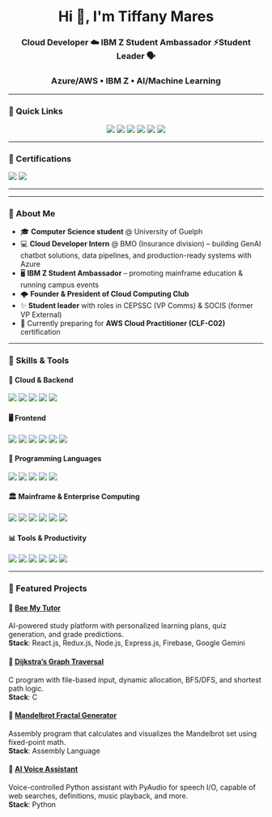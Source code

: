 <!-- GitHub Profile README -->

<h1 align="center">Hi 👋, I'm Tiffany Mares</h1>
<h3 align="center">Cloud Developer ☁️ IBM Z Student Ambassador ⚡Student Leader 🗣️</h3>
<h3 align="center">Azure/AWS • IBM Z • AI/Machine Learning</h3>

---

### 🔗 Quick Links
<p align="center">
  <a href="https://www.linkedin.com/in/tiffany-mares/"><img src="https://img.shields.io/badge/LinkedIn-blue?style=flat&logo=linkedin" /></a>
  <a href="https://github.com/tiffany-mares"><img src="https://img.shields.io/badge/GitHub-black?style=flat&logo=github&logoColor=white" /></a>
  <a href="https://soul-space-creator.lovable.app/"><img src="https://img.shields.io/badge/Portfolio-8A2BE2?style=flat&logo=vercel&logoColor=white" /></a>
  <a href="https://your-resume-link.com"><img src="https://img.shields.io/badge/Resume-FF5722?style=flat&logo=adobeacrobatreader&logoColor=white" /></a>
  <a href="mailto:tiffmares@gmail.com"><img src="https://img.shields.io/badge/Email%20(Personal)-D14836?style=flat&logo=gmail&logoColor=white" /></a>
  <a href="mailto:tmares@uoguelph.ca"><img src="https://img.shields.io/badge/Email%20(Student)-006400?style=flat&logo=gmail&logoColor=white" /></a>
</p>

---

### 🏅 Certifications
<p>
  <img src="https://img.shields.io/badge/IBM%20Z%20Xplore%20Concepts%20Badge-054ADA?style=flat&logo=ibm&logoColor=white" />
  <img src="https://img.shields.io/badge/AWS%20Cloud%20Practitioner-In%20Progress-FF9900?style=flat&logo=amazonaws&logoColor=white" />
</p>

---

---

### 🌟 About Me

- 🎓 **Computer Science student** @ University of Guelph  
- 💻 **Cloud Developer Intern** @ BMO (Insurance division) – building GenAI chatbot solutions, data pipelines, and production-ready systems with Azure  
- 🖥️ **IBM Z Student Ambassador** – promoting mainframe education & running campus events  
- 🌩️ **Founder & President of Cloud Computing Club**
- ✨ **Student leader** with roles in CEPSSC (VP Comms) & SOCIS (former VP External)  
- 🌱 Currently preparing for **AWS Cloud Practitioner (CLF-C02)** certification  

---

### 🔧 Skills & Tools

#### 🚀 Cloud & Backend
<p>
  <img src="https://img.shields.io/badge/Azure-0078D4?style=flat&logo=microsoftazure&logoColor=white" />
  <img src="https://img.shields.io/badge/Firebase-FFCA28?style=flat&logo=firebase&logoColor=black" />
  <img src="https://img.shields.io/badge/Node.js-339933?style=flat&logo=nodedotjs&logoColor=white" />
  <img src="https://img.shields.io/badge/Azure_Functions-0062AD?style=flat&logo=azure-functions&logoColor=white" />
  <img src="https://img.shields.io/badge/Express.js-000000?style=flat&logo=express&logoColor=white" />
</p>

#### 🖥️ Frontend
<p>
  <img src="https://img.shields.io/badge/React-20232A?style=flat&logo=react&logoColor=61DAFB" />
  <img src="https://img.shields.io/badge/Redux-764ABC?style=flat&logo=redux&logoColor=white" />
  <img src="https://img.shields.io/badge/Angular-DD0031?style=flat&logo=angular&logoColor=white" />
  <img src="https://img.shields.io/badge/HTML5-E34F26?style=flat&logo=html5&logoColor=white" />
  <img src="https://img.shields.io/badge/CSS3-1572B6?style=flat&logo=css3&logoColor=white" />
  <img src="https://img.shields.io/badge/JavaScript-F7DF1E?style=flat&logo=javascript&logoColor=black" />
</p>

#### 🧠 Programming Languages
<p>
  <img src="https://img.shields.io/badge/Python-3776AB?style=flat&logo=python&logoColor=white" />
  <img src="https://img.shields.io/badge/Java-007396?style=flat&logo=java&logoColor=white" />
  <img src="https://img.shields.io/badge/C-A8B9CC?style=flat&logo=c&logoColor=black" />
  <img src="https://img.shields.io/badge/Assembly-6E4C13?style=flat" />
  <img src="https://img.shields.io/badge/SQL-4479A1?style=flat&logo=mysql&logoColor=white" />
</p>

#### 🏛️ Mainframe & Enterprise Computing
<p>
  <img src="https://img.shields.io/badge/IBM%20Z-054ADA?style=flat&logo=ibm&logoColor=white" />
  <img src="https://img.shields.io/badge/z%2FOS-000000?style=flat&logo=ibm&logoColor=white" />
  <img src="https://img.shields.io/badge/COBOL-3A75B0?style=flat&logo=gnu&logoColor=white" />
  <img src="https://img.shields.io/badge/JCL-FF6F00?style=flat&logoColor=white" />
  <img src="https://img.shields.io/badge/Db2-006699?style=flat&logo=ibm&logoColor=white" />
  <img src="https://img.shields.io/badge/RACF-008571?style=flat&logo=ibm&logoColor=white" />
</p>

#### 📊 Tools & Productivity
<p>
  <img src="https://img.shields.io/badge/Power%20BI-F2C811?style=flat&logo=powerbi&logoColor=black" />
  <img src="https://img.shields.io/badge/Jira-0052CC?style=flat&logo=jira&logoColor=white" />
  <img src="https://img.shields.io/badge/Visio-3955A3?style=flat&logo=microsoftvisio&logoColor=white" />
  <img src="https://img.shields.io/badge/Excel-217346?style=flat&logo=microsoftexcel&logoColor=white" />
  <img src="https://img.shields.io/badge/PowerPoint-B7472A?style=flat&logo=microsoftpowerpoint&logoColor=white" />
  <img src="https://img.shields.io/badge/Outlook-0072C6?style=flat&logo=microsoftoutlook&logoColor=white" />
</p>

---

### 💼 Featured Projects

#### 🐝 [Bee My Tutor](https://github.com/tiffany-mares/Bee-My-Tutor)
AI-powered study platform with personalized learning plans, quiz generation, and grade predictions.  
**Stack**: React.js, Redux.js, Node.js, Express.js, Firebase, Google Gemini

#### 🔀 [Dijkstra’s Graph Traversal](https://github.com/tiffany-mares/Adjacency-List-Dijkstras-Algorithm-Traversal)
C program with file-based input, dynamic allocation, BFS/DFS, and shortest path logic.  
**Stack**: C

#### 🌌 [Mandelbrot Fractal Generator](https://github.com/tiffany-mares/Mandelbrot-Fractal-Set-Graphic)
Assembly program that calculates and visualizes the Mandelbrot set using fixed-point math.  
**Stack**: Assembly Language

#### 🤖 [AI Voice Assistant](https://github.com/tiffany-mares/AI-Voice-Assistant)
Voice-controlled Python assistant with PyAudio for speech I/O, capable of web searches, definitions, music playback, and more.  
**Stack**: Python  
